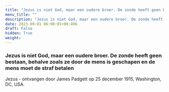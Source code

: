 ```yaml
---
title: "Jezus is niet God, maar een oudere broer. De zonde heeft geen bestaan, behalve zoals ze door de mens is geschapen en de mens moet de straf betalen"
menu_title: ""
description: "Jezus is niet God, maar een oudere broer. De zonde heeft geen bestaan, behalve zoals ze door de mens is geschapen en de mens moet de straf betalen"
date: 2023-09-01 06:00:01+00:406
draft: False
hidden: True
weight:
---
```

### Jezus is niet God, maar een oudere broer. De zonde heeft geen bestaan, behalve zoals ze door de mens is geschapen en de mens moet de straf betalen

Jezus - ontvangen door James Padgett op 25 december 1915, Washington, DC, USA.
